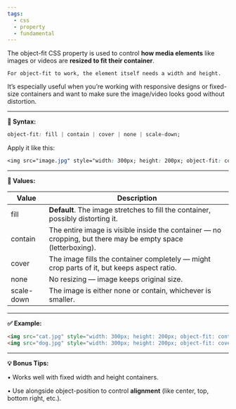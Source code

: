 ```yaml
---
tags:
  - css
  - property
  - fundamental
---
```


The object-fit CSS property is used to control **how media elements** like images or videos are **resized to fit their container**.

```ad-note
For object-fit to work, the element itself needs a width and height.
```

It’s especially useful when you’re working with responsive designs or fixed-size containers and want to make sure the image/video looks good without distortion.

---

**📌 Syntax:**

```css
object-fit: fill | contain | cover | none | scale-down;
```

Apply it like this:

```css
<img src="image.jpg" style="width: 300px; height: 200px; object-fit: cover;">
```

  

---

**🔑 Values:**

|**Value**|**Description**|
|---|---|
|fill|**Default**. The image stretches to fill the container, possibly distorting it.|
|contain|The entire image is visible inside the container — no cropping, but there may be empty space (letterboxing).|
|cover|The image fills the container completely — might crop parts of it, but keeps aspect ratio.|
|none|No resizing — image keeps original size.|
|scale-down|The image is either none or contain, whichever is smaller.|

  

---

**✅ Example:**

```html
<img src="cat.jpg" style="width: 300px; height: 200px; object-fit: contain;">
<img src="dog.jpg" style="width: 300px; height: 200px; object-fit: cover;">
```

  

---

**💡 Bonus Tips:**

• Works well with fixed width and height containers.

• Use alongside object-position to control **alignment** (like center, top, bottom right, etc.).
